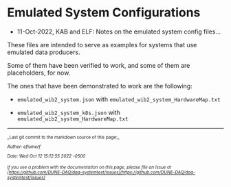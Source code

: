 # Emulated System Configurations


* 11-Oct-2022, KAB and ELF: Notes on the emulated system config files...

These files are intended to serve as examples for systems that use emulated data producers.

Some of them have been verified to work, and some of them are placeholders, for now.

The ones that have been demonstrated to work are the following:

* `emulated_wib2_system.json` with `emulated_wib2_system_HardwareMap.txt`

* `emulated_wib2_system_k8s.json` with `emulated_wib2_system_HardwareMap.txt`

<!--
Here are sample commands for using them

* make any necessary edits to `long_window_readout.json`

* `daqconf_multiru_gen -c ./long_window_readout.json --hardware-map-file ./long_window_readout_HardwareMap.txt lwr_config`

* `wget https://www.dropbox.com/s/9b1xtkjbkfyakij/frames_wib2.bin`  # if needed

* `nanorc lwr_config ${USER}-test boot conf start_run 101 wait 35 stop_run scrap terminate`

* `rm -i /tmp/dunedaq/swtest*.hdf5`
-->


-----

<font size="1">
_Last git commit to the markdown source of this page:_


_Author: eflumerf_

_Date: Wed Oct 12 15:12:55 2022 -0500_

_If you see a problem with the documentation on this page, please file an Issue at [https://github.com/DUNE-DAQ/daq-systemtest/issues](https://github.com/DUNE-DAQ/daq-systemtest/issues)_
</font>
